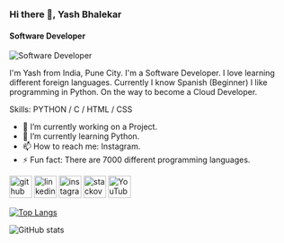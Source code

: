 ### Hi there 👋, Yash Bhalekar
#### Software Developer

![Software Developer](https://github.com/yashbhalekar/YashBhalekar/blob/main/banner2.png)


I'm Yash from India, Pune City.
I'm  a Software Developer.
I love learning different foreign languages.
Currently I know Spanish (Beginner)
I like programming in Python.
On the way to become a Cloud Developer.

Skills: PYTHON / C  / HTML / CSS

- 🔭 I’m currently working on a Project. 
- 🌱 I’m currently learning Python. 
- 📫 How to reach me: Instagram. 
- ⚡ Fun fact: There are 7000 different programming languages. 


[<img src='https://cdn.jsdelivr.net/npm/simple-icons@3.0.1/icons/github.svg' alt='github' height='40'>](https://github.com/yashbhalekar)  [<img src='https://cdn.jsdelivr.net/npm/simple-icons@3.0.1/icons/linkedin.svg' alt='linkedin' height='40'>](https://www.linkedin.com/in/www.linkedin.com/in/yash-bhalekar-911974181/)  [<img src='https://cdn.jsdelivr.net/npm/simple-icons@3.0.1/icons/instagram.svg' alt='instagram' height='40'>](https://www.instagram.com/https://www.instagram.com/its_me_yash_2299//)  [<img src='https://cdn.jsdelivr.net/npm/simple-icons@3.0.1/icons/stackoverflow.svg' alt='stackoverflow' height='40'>](https://stackoverflow.com/users/https://stackoverflow.com/#)  [<img src='https://cdn.jsdelivr.net/npm/simple-icons@3.0.1/icons/youtube.svg' alt='YouTube' height='40'>](https://www.youtube.com/channel/https://www.youtube.com/channel/UC0n0vtXeoNInFMKi1yTWLvg)  

[![Top Langs](https://github-readme-stats.vercel.app/api/top-langs/?username=yashbhalekar)](https://github.com/anuraghazra/github-readme-stats)

![GitHub stats](https://github-readme-stats.vercel.app/api?username=yashbhalekar&show_icons=true)  

